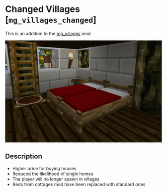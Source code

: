 # Changed Villages [`mg_villages_changed`]

This is an addition to the [mg_villages](https://github.com/Sokomine/mg_villages/) mod

![Preview](./screenshot.png)

## Description

* Higher price for buying houses
* Reduced the likelihood of single homes
* The player will no longer spawn in villages
* Beds from cottages mod have been replaced with standard ones
